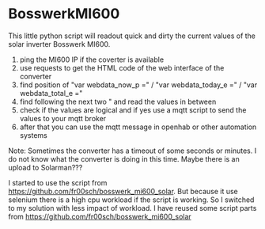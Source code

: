 # BosswerkMI600
This little python script will readout quick and dirty the current values of the solar inverter Bosswerk MI600.


1. ping the MI600 IP if the coverter is available
2. use requests to get the HTML code of the web interface of the converter
3. find position of "var webdata_now_p =" / "var webdata_today_e =" / "var webdata_total_e ="
4. find following the next two " and read the values in between
5. check if the values are logical and if yes use a mqtt script to send the values to your mqtt broker
6. after that you can use the mqtt message in openhab or other automation systems 


Note:
Sometimes the converter has a timeout of some seconds or minutes. I do not know what the converter is doing in this time. Maybe there is an upload to Solarman???

I started to use the script from https://github.com/fr00sch/bosswerk_mi600_solar. But because it use selenium there is a high cpu workload if the script is working. So I switched to my solution with less impact of workload. I have reused some script parts from https://github.com/fr00sch/bosswerk_mi600_solar

